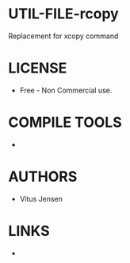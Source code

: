 UTIL-FILE-rcopy
===============

Replacement for xcopy command

LICENSE
===============
* Free - Non Commercial use.

COMPILE TOOLS
===============
* 

AUTHORS
===============
* Vitus Jensen

LINKS
===============
* 




